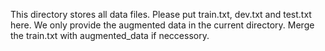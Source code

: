 This directory stores all data files.
Please put train.txt, dev.txt and test.txt here.
We only provide the augmented data in the current directory.
Merge the train.txt with augmented_data if neccessory.
